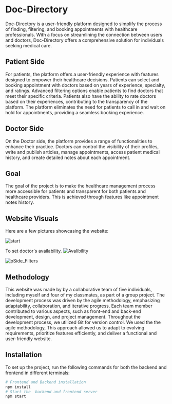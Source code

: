# Doc-Directory

Doc-Directory is a user-friendly platform designed to simplify the process of finding, filtering, and booking appointments with healthcare professionals. With a focus on streamlining the connection between users and doctors, Doc-Directory offers a comprehensive solution for individuals seeking medical care.


## Patient Side

For patients, the platform offers a user-friendly experience with features designed to empower their healthcare decisions. Patients can select and booking appointment with doctors based on years of experience, specialty, and ratings. Advanced filtering options enable patients to find doctors that meet their specific criteria. Patients also have the ability to rate doctors based on their experiences, contributing to the transparency of the platform. The platform eliminates the need for patients to call in and wait on hold for appointments, providing a seamless booking experience.

## Doctor Side

On the Doctor side, the platform provides a range of functionalities to enhance their practice. Doctors can control the visibility of their profiles, write and publish articles, manage appointments, access patient medical history, and create detailed notes about each appointment.

## Goal
The goal of the project is to make the healthcare management process more accessible for patients and transparent for both patients and healthcare providers. This is achieved through features like appointment notes history.

## Website Visuals
Here are a few pictures showcasing the website:

![start](https://github.com/Niimraa/Doc-Directory/assets/133609979/9492e0c1-72ee-457b-8271-e173a380689b)

To set doctor's availability.
![Avalibility](https://github.com/Niimraa/Doc-Directory/assets/133609979/7a482f1b-4b39-4666-8590-275438a716fb)


![pSide_Filters](https://github.com/Niimraa/Doc-Directory/assets/133609979/5c7b7286-a811-4203-927b-8e01d01bf968)


## Methodology

This website was made by by a collaborative team of five individuals, including myself and four of my classmates, as part of a group project. The development process was driven by the agile methodology, emphasizing adaptability, collaboration, and iterative progress. Each team member contributed to various aspects, such as front-end and back-end development, design, and project management. Throughout the development process, we utilized Git for version control. We used the the agile methodology, This approach allowed us to adapt to evolving requirements, prioritize features efficiently, and deliver a functional and user-friendly website.


## Installation

To set up the project, run the following commands for both the backend and frontend in different terminals:

```bash
# Frontend and Backend installation
npm install
# Start the  backend and frontend server
npm start



